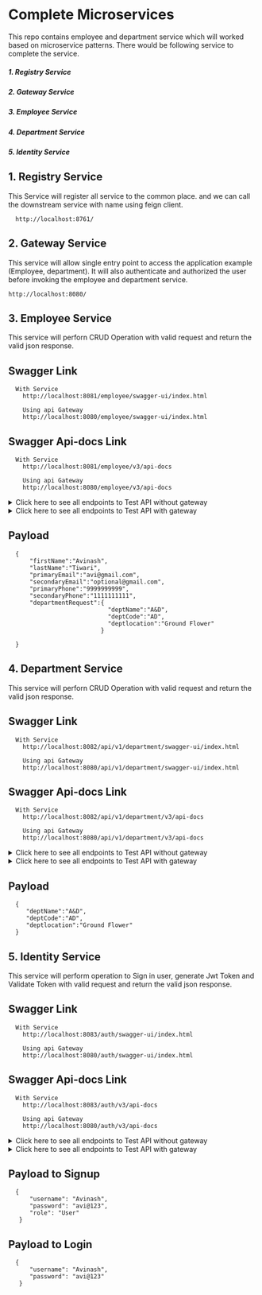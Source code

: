 # Complete Microservices
This repo contains employee and department service which will worked based on microservice patterns. There would be following service to complete the service.
  ##### 1. Registry Service
  ##### 2. Gateway Service
  ##### 3. Employee Service
  ##### 4. Department Service
  ##### 5. Identity Service 
 ## 1. Registry Service
 
 This Service will register all service to the common place. and we can call the downstream service with name using feign client.
 
      http://localhost:8761/

  ## 2. Gateway Service

 This service will allow single entry point to access the application example (Employee, department). It will also authenticate and authorized the user before invoking the employee and department service.

    http://localhost:8080/


   ## 3. Employee Service
  This service will perforn CRUD Operation with valid request and return the valid json response.

  ## Swagger Link
      With Service 
        http://localhost:8081/employee/swagger-ui/index.html

        Using api Gateway
        http://localhost:8080/employee/swagger-ui/index.html

        
   ## Swagger Api-docs Link
      With Service 
        http://localhost:8081/employee/v3/api-docs

        Using api Gateway
        http://localhost:8080/employee/v3/api-docs 
    
<details>
  <summary>Click here to see all endpoints to Test API without gateway </summary>
  
    1. http://localhost:8081/employee/add
    2. http://localhost:8081/employee/getAll
    3. http://localhost:8081/employee/getEmployeeById/1
    4. http://localhost:8081/employee/update/1
    5. http://localhost:8081/employee/delete/1
   
</details>

<details>
  <summary>Click here to see all endpoints to Test API with gateway </summary>
  
  1. http://localhost:8080/employee/add
  2. http://localhost:8080/employee/getAll
  3. http://localhost:8080/employee/getEmployeeById/1
  4. http://localhost:8080/employee/update/1
  5. http://localhost:8080/employee/delete/1
   
</details>

## Payload

````
  {
      "firstName":"Avinash",
      "lastName":"Tiwari",
      "primaryEmail":"avi@gmail.com",
      "secondaryEmail":"optional@gmail.com",
      "primaryPhone":"9999999999",
      "secondaryPhone":"1111111111",
      "departmentRequest":{
                            "deptName":"A&D",
                            "deptCode":"AD",
                            "deptlocation":"Ground Flower"
                          }
    
  }
  ````

## 4. Department Service
  This service will perforn CRUD Operation with valid request and return the valid json response.

 ## Swagger Link
      With Service 
        http://localhost:8082/api/v1/department/swagger-ui/index.html

        Using api Gateway
        http://localhost:8080/api/v1/department/swagger-ui/index.html

        
   ## Swagger Api-docs Link
      With Service 
        http://localhost:8082/api/v1/department/v3/api-docs

        Using api Gateway
        http://localhost:8080/api/v1/department/v3/api-docs  
<details>
  <summary>Click here to see all endpoints to Test API without gateway </summary>
  
  1. http://localhost:8082/api/v1/department/add
  2. http://localhost:8082/api/v1/department/getAll
  3. http://localhost:8082/api/v1/department/getDepartmentById/1
  4. http://localhost:8082/api/v1/department/update/1
  5. http://localhost:8082/api/v1/department/delete/1
   
</details>

<details>
  <summary>Click here to see all endpoints to Test API with gateway </summary>
  
  1. http://localhost:8080/api/v1/department/add
  2. http://localhost:8080/api/v1/department/getAll
  3. http://localhost:8080/api/v1/department/getDepartmentById/1
  4. http://localhost:8080/api/v1/department/update/1
  5. http://localhost:8080/api/v1/department/delete/1
   
</details>

## Payload

````
  {
     "deptName":"A&D",
     "deptCode":"AD",
     "deptlocation":"Ground Flower"  
  }
  ````

## 5. Identity Service
This service will perform operation to Sign in user, generate Jwt Token and Validate Token with valid request and return the valid json response.

## Swagger Link
      With Service 
        http://localhost:8083/auth/swagger-ui/index.html

        Using api Gateway
        http://localhost:8080/auth/swagger-ui/index.html


## Swagger Api-docs Link
      With Service 
        http://localhost:8083/auth/v3/api-docs

        Using api Gateway
        http://localhost:8080/auth/v3/api-docs  
<details>
  <summary>Click here to see all endpoints to Test API without gateway </summary>

1. http://localhost:8083/auth/signup
2. http://localhost:8083/auth/login
3. http://localhost:8083/auth/validateToken?token=fdsgadgdf

</details>

<details>
  <summary>Click here to see all endpoints to Test API with gateway </summary>

1. http://localhost:8080/auth/signup
2. http://localhost:8080/auth/login
3. http://localhost:8080/auth/validateToken?token=fdsgadgdf

</details>

## Payload to Signup

````
  {
      "username": "Avinash",
      "password": "avi@123",
      "role": "User"
   }
  ````

## Payload to Login

````
  {
      "username": "Avinash",
      "password": "avi@123"
   }
  ````